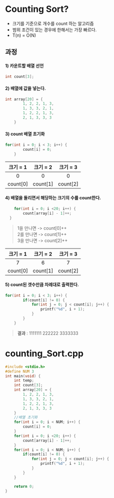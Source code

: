 # Counting Sort?
- 크기를 기준으로 개수를 count 하는 알고리즘
- 범위 조건이 있는 경우에 한해서는 가장 빠르다.
- T(n) = O(N)
## 과정
#### 1) 카운트할 배열 선언
```C++
int count[3]; 
```
#### 2) 배열에 값을 넣는다.
```C++
int array[20] = { 
		1, 2, 2, 1, 3, 
		1, 3, 3, 2, 1, 
		1, 2, 2, 1, 3, 
		2, 1, 3, 3, 3
	}
```
#### 3) count 배열 초기화
```C++
for(int i = 0; i < 3; i++) {
		count[i] = 0;
	}
```

| 크기 = 1 | 크기 = 2 | 크기 = 3 |
| :------: | :------: | :------: |
|     0    |    0     |     0    |
| count[0] | count[1] | count[2] |

#### 4) 배열을 돌리면서 해당하는 크기의 수를 count한다.
```C++
	for(int i = 0; i <20; i++) {
		count[array[i] - 1]++;   
  }                         
```
> 1을 만나면 -> count[0]++  
> 2를 만나면 -> count[1]++  
> 3을 만나면 -> count[2]++

| 크기 = 1 | 크기 = 2 | 크기 = 3 |
| :------: | :------: | :------: |
|     7    |    6     |     7    |
| count[0] | count[1] | count[2] |

#### 5) count된 갯수만큼 차례대로 출력한다.
```C++
for(int i = 0; i < 3; i++) {
		if(count[i] != 0) {
			for(int j = 0; j < count[i]; j++) {
				printf("%d", i + 1);
			}
		}
	}
```
>**결과** : 1111111 222222 3333333

# counting_Sort.cpp
```C++
#include <stdio.h>
#define NUM 3
int main(void) {
	int temp;
	int count[3]; 
	int array[20] = { 
		1, 2, 2, 1, 3, 
		1, 3, 3, 2, 1, 
		1, 2, 2, 1, 3, 
		2, 1, 3, 3, 3
	}
	//배열 초기화 
	for(int i = 0; i < NUM; i++) {
		count[i] = 0;
	}
	for(int i = 0; i <20; i++) {
		count[array[i] - 1]++;
	} 
	for(int i = 0; i < NUM; i++) {
		if(count[i] != 0) {
			for(int j = 0; j < count[i]; j++) {
				printf("%d", i + 1);
			}
		}
	}

	return 0;
}

```
